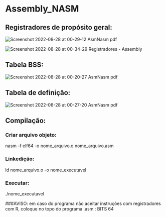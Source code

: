 # Assembly_NASM


## Registradores de propósito geral:

![Screenshot 2022-08-28 at 00-29-12 AsmNasm pdf](https://user-images.githubusercontent.com/107145843/187056098-7723ba63-5a09-405f-98f5-9aa1c8ecf9fb.png)

![Screenshot 2022-08-28 at 00-34-29 Registradores - Assembly](https://user-images.githubusercontent.com/107145843/187056211-ef47d6a8-24fe-4b00-b869-d050615fbf89.png)




## Tabela BSS:

![Screenshot 2022-08-28 at 00-20-27 AsmNasm pdf](https://user-images.githubusercontent.com/107145843/187055954-b026164b-9b25-4c42-9010-6d3d1123fcb3.png)

## Tabela de definição:

![Screenshot 2022-08-28 at 00-27-20 AsmNasm pdf](https://user-images.githubusercontent.com/107145843/187056078-d2eb4567-2ef4-4744-9168-ba51499ab424.png)

## Compilação:
### Criar arquivo objeto:
nasm -f elf64 -o nome_arquivo.o nome_arquivo.asm

### Linkedição:
ld nome_arquivo.o -o nome_executavel

### Executar:
./nome_executavel

###AVISO:
em caso do programa não aceitar instruções com registradores com R, coloque no topo do programa .asm :
BITS 64

